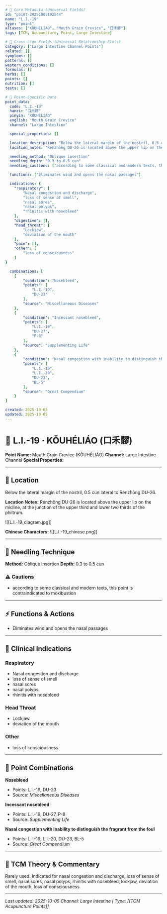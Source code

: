 ```yaml
---
# 🔹 Core Metadata (Universal Fields)
id: "point-20251005192544"
name: "L.I.-19"
type: "point"
aliases: ["KǑUHÉLIÁO", "Mouth Grain Crevice", "口禾髎"]
tags: [TCM, Acupuncture, Point, Large Intestine]

# 🔹 Cross-Link Fields (Universal Relationship Slots)
category: ["Large Intestine Channel Points"]
related: []
symptoms: []
patterns: []
western_conditions: []
formulas: []
herbs: []
points: []
nutrition: []
tests: []

# 🔹 Point-Specific Data
point_data:
  code: "L.I.-19"
  hanzi: "口禾髎"
  pinyin: "KǑUHÉLIÁO"
  english: "Mouth Grain Crevice"
  channel: "Large Intestine"

  special_properties: []

  location_description: "Below the lateral margin of the nostril, 0.5 cun lateral to Rénzhōng DU-26."
  location_notes: "Rénzhōng DU-26 is located above the upper lip on the midline, at the junction of the upper third and lower two thirds of the philtrum."

  needling_method: "Oblique insertion"
  needling_depth: "0.3 to 0.5 cun"
  needling_cautions: ["according to some classical and modern texts, this point is contraindicated to moxibustion"]

  functions: ["Eliminates wind and opens the nasal passages"]

  indications: {
    "respiratory": [
        "Nasal congestion and discharge",
        "loss of sense of smell",
        "nasal sores",
        "nasal polyps",
        "rhinitis with nosebleed"
    ],
    "digestive": [],
    "head_throat": [
        "Lockjaw",
        "deviation of the mouth"
    ],
    "pain": [],
    "other": [
        "loss of consciousness"
    ]
}

  combinations: [
    {
        "condition": "Nosebleed",
        "points": [
            "L.I.-19",
            "DU-23"
        ],
        "source": "Miscellaneous Diseases"
    },
    {
        "condition": "Incessant nosebleed",
        "points": [
            "L.I.-19",
            "DU-27",
            "P-8"
        ],
        "source": "Supplementing Life"
    },
    {
        "condition": "Nasal congestion with inability to distinguish the fragrant from the foul",
        "points": [
            "L.I.-19",
            "L.I.-20",
            "DU-23",
            "BL-5"
        ],
        "source": "Great Compendium"
    }
]

created: 2025-10-05
updated: 2025-10-05
---
```


# 📍 L.I.-19 · KǑUHÉLIÁO (口禾髎)

**Point Name:** Mouth Grain Crevice (KǑUHÉLIÁO)
**Channel:** Large Intestine Channel
**Special Properties:** 

---

## 📍 Location

Below the lateral margin of the nostril, 0.5 cun lateral to Rénzhōng DU-26.

**Location Notes:**
Rénzhōng DU-26 is located above the upper lip on the midline, at the junction of the upper third and lower two thirds of the philtrum.

![[L.I.-19_diagram.jpg]]

**Chinese Characters:** ![[L.I.-19_chinese.png]]

---

## 🔧 Needling Technique

**Method:** Oblique insertion
**Depth:** 0.3 to 0.5 cun

### ⚠️ Cautions
- according to some classical and modern texts, this point is contraindicated to moxibustion

---

## ⚡ Functions & Actions
- Eliminates wind and opens the nasal passages

---

## 🎯 Clinical Indications

### Respiratory
- Nasal congestion and discharge
- loss of sense of smell
- nasal sores
- nasal polyps
- rhinitis with nosebleed

### Head Throat
- Lockjaw
- deviation of the mouth

### Other
- loss of consciousness

---

## 🔗 Point Combinations

**Nosebleed**
- Points: L.I.-19, DU-23
- Source: *Miscellaneous Diseases*

**Incessant nosebleed**
- Points: L.I.-19, DU-27, P-8
- Source: *Supplementing Life*

**Nasal congestion with inability to distinguish the fragrant from the foul**
- Points: L.I.-19, L.I.-20, DU-23, BL-5
- Source: *Great Compendium*

---

## 🧬 TCM Theory & Commentary

Rarely used. Indicated for nasal congestion and discharge, loss of sense of smell, nasal sores, nasal polyps, rhinitis with nosebleed, lockjaw, deviation of the mouth, loss of consciousness.

---

*Last updated: 2025-10-05*
*Channel: Large Intestine | Type: [[TCM Acupuncture Points]]*
